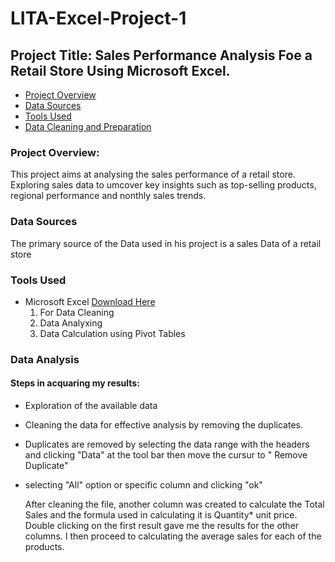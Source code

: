 # LITA-Excel-Project-1

## Project Title: Sales Performance Analysis Foe a Retail Store Using Microsoft Excel.

- [Project Overview](#project-overview)
- [Data Sources](#data-sources)
- [Tools Used](#tools-used)
- [Data Cleaning and Preparation](#data-cleaning-and-preparation)

### Project Overview: 
This project aims at analysing the sales performance of a retail store. Exploring sales data to umcover key insights such as top-selling products, regional performance and nonthly sales trends.

### Data Sources

The primary source of the Data used in his project is a sales Data of a retail store

### Tools Used
- Microsoft Excel [Download Here](https://www.microsoft.com)
  1. For Data Cleaning
  2. Data Analyxing
  3. Data Calculation using Pivot Tables

### Data Analysis 
#### Steps in acquaring my results: 
- Exploration of the available data
- Cleaning the data for effective analysis by removing the duplicates.
- Duplicates are removed by selecting the data range with the headers and clicking "Data" at the tool bar then move the cursur to " Remove Duplicate"
- selecting "All" option or specific column and clicking "ok"

  After cleaning the file, another column was created to calculate the Total Sales and the formula used in calculating it is Quantity* unit price. Double clicking on the first result gave me the results for the other columns. I then proceed to calculating the average sales for each of the products.
